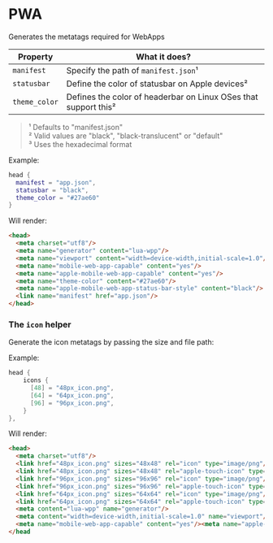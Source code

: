 # PWA

Generates the metatags required for WebApps

| Property      | What it does?                                                    |
|---------------|------------------------------------------------------------------|
| `manifest`    |  Specify the path of `manifest.json`¹                            |
| `statusbar`   |  Define the color of statusbar on Apple devices²                 |
| `theme_color` |  Defines the color of headerbar on Linux OSes that support this² |

> ¹ Defaults to "manifest.json" <br>
> ² Valid values are "black", "black-translucent" or "default" <br>
> ³ Uses the hexadecimal format

Example:

```lua
head {
  manifest = "app.json",
  statusbar = "black",
  theme_color = "#27ae60"
}
```

Will render:

```html
<head>
  <meta charset="utf8"/>
  <meta name="generator" content="lua-wpp"/>
  <meta name="viewport" content="width=device-width,initial-scale=1.0"/>
  <meta name="mobile-web-app-capable" content="yes"/>
  <meta name="apple-mobile-web-app-capable" content="yes"/>
  <meta name="theme-color" content="#27ae60"/>
  <meta name="apple-mobile-web-app-status-bar-style" content="black"/>
  <link name="manifest" href="app.json"/>
</head>
```


### The `icon` helper

Generate the icon metatags by passing the size and file path:

Example:

```lua
head {
    icons {
      [48] = "48px_icon.png",
      [64] = "64px_icon.png",
      [96] = "96px_icon.png",
    }
},
```


Will render:

```html
<head>
  <meta charset="utf8"/>
  <link href="48px_icon.png" sizes="48x48" rel="icon" type="image/png"/>
  <link href="48px_icon.png" sizes="48x48" rel="apple-touch-icon" type="image/png"/>
  <link href="96px_icon.png" sizes="96x96" rel="icon" type="image/png"/>
  <link href="96px_icon.png" sizes="96x96" rel="apple-touch-icon" type="image/png"/>
  <link href="64px_icon.png" sizes="64x64" rel="icon" type="image/png"/>
  <link href="64px_icon.png" sizes="64x64" rel="apple-touch-icon" type="image/png"/>
  <meta content="lua-wpp" name="generator"/>
  <meta content="width=device-width,initial-scale=1.0" name="viewport"/>
  <meta name="mobile-web-app-capable" content="yes"/><meta name="apple-mobile-web-app-capable" content="yes"/>
</head
```

